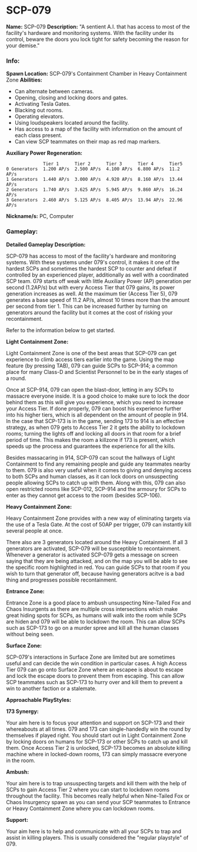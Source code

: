 # SCP-079
**Name:** SCP-079
**Description:** "A sentient A.I. that has access to most of the facility's hardware and monitoring systems. With the facility under its control, beware the doors you lock tight for safety becoming the reason for your demise."
### Info:
**Spawn Location:** SCP-079's Containment Chamber in Heavy Containment Zone
**Abilities:** 
- Can alternate between cameras.
- Opening, closing and locking doors and gates.
- Activating Tesla Gates.
- Blacking out rooms.
- Operating elevators.
- Using loudspeakers located around the facility.
- Has access to a map of the facility with information on the amount of each class present.
- Can view SCP teammates on their map as red map markers.

**Auxiliary Power Regeneration:**
```
              Tier 1      Tier 2      Tier 3      Tier 4      Tier5
0 Generators  1.200 AP/s  2.500 AP/s  4.100 AP/s  6.800 AP/s  11.2 AP/s
1 Generators  1.440 AP/s  3.000 AP/s  4.920 AP/s  8.160 AP/s  13.44 AP/s
2 Generators  1.740 AP/s  3.625 AP/s  5.945 AP/s  9.860 AP/s  16.24 AP/s
3 Generators  2.460 AP/s  5.125 AP/s  8.405 AP/s  13.94 AP/s  22.96 AP/s
```
**Nickname/s:** PC, Computer

### Gameplay:
**Detailed Gameplay Description:**

SCP-079 has access to most of the facility's hardware and monitoring systems. With these systems under 079's control, it makes it one of the hardest SCPs and sometimes the hardest SCP to counter and defeat if controlled by an experienced player, additionally as well with a coordinated SCP team. 079 starts off weak with little Auxiliary Power (AP) generation per second (1.2AP/s) but with every Access Tier that 079 gains, its power generation increases as well. At the maximum tier (Access Tier 5), 079 generates a base speed of 11.2 AP/s, almost 10 times more than the amount per second from tier 1. This can be increased further by turning on generators around the facility but it comes at the cost of risking your recontainment.

Refer to the information below to get started.

**Light Containment Zone:**

Light Containment Zone is one of the best areas that SCP-079 can get experience to climb access tiers earlier into the game. Using the map feature (by pressing TAB), 079 can guide SCPs to SCP-914; a common place for many Class-D and Scientist Personnel to be in the early stages of a round.

Once at SCP-914, 079 can open the blast-door, letting in any SCPs to massacre everyone inside. It is a good choice to make sure to lock the door behind them as this will give you experience, which you need to increase your Access Tier. If done properly, 079 can boost his experience further into his higher tiers, which is all dependent on the amount of people in 914. In the case that SCP-173 is in the game, sending 173 to 914 is an effective strategy, as when 079 gets to Access Tier 2 it gets the ability to lockdown rooms; turning the lights off and locking all doors in that room for a brief period of time. This makes the room a killzone if 173 is present, which speeds up the process and guarantees the experience for all the kills.

Besides massacaring in 914, SCP-079 can scout the hallways of Light Containment to find any remaining people and guide any teammates nearby to them. 079 is also very useful when it comes to giving and denying access to both SCPs and human classes, as it can lock doors on unsuspecting people allowing SCPs to catch up with them. Along with this, 079 can also open restricted rooms like SCP-012, SCP-914 and the armoury for SCPs to enter as they cannot get access to the room (besides SCP-106).

**Heavy Containment Zone:**

Heavy Containment Zone provides with a new way of eliminating targets via the use of a Tesla Gate. At the cost of 50AP per trigger, 079 can instantly kill several people at once.

There also are 3 generators located around the Heavy Containment. If all 3 generators are activated, SCP-079 will be susceptible to recontainment. Whenever a generator is activated SCP-079 gets a message on screen saying that they are being attacked, and on the map you will be able to see the specific room highlighted in red. You can guide SCPs to that room if you wish to turn that generator off, because having generators acitve is a bad thing and progresses possible recontainment.

**Entrance Zone:**

Entrance Zone is a good place to ambush unsuspecting Nine-Tailed Fox and Chaos Insurgents as there are multiple cross intersections which make great hiding spots for SCPs, as humans will walk into the room while SCPs are hiden and 079 will be able to lockdown the room. This can allow SCPs such as SCP-173 to go on a murder spree and kill all the human classes without being seen.

**Surface Zone:**

SCP-079's interactions in Surface Zone are limited but are sometimes useful and can decide the win condition in particular cases. A high Access Tier 079 can go onto Surface Zone where an escapee is about to escape and lock the escape doors to prevent them from escaping. This can allow SCP teammates such as SCP-173 to hurry over and kill them to prevent a win to another faction or a stalemate.

**Approachable PlayStyles:**

**173 Synergy:**

Your aim here is to focus your attention and support on SCP-173 and their whereabouts at all times. 079 and 173 can single-handedly win the round by themselves if played right. You should start out in Light Containment Zone by locking doors on humans for SCP-173 or other SCPs to catch up and kill them. Once Access Tier 2 is unlocked, SCP-173 becomes an absolute killing machine where in locked-down rooms, 173 can simply massacre everyone in the room.

**Ambush:**

Your aim here is to trap unsuspecting targets and kill them with the help of SCPs to gain Access Tier 2 where you can start to lockdown rooms throughout the facility. This becomes really helpful when Nine-Tailed Fox or Chaos Insurgency spawn as you can send your SCP teammates to Entrance or Heavy Containment Zone where you can lockdown rooms.

**Support:**

Your aim here is to help and communicate with all your SCPs to trap and assist in killing players. This is usually considered the "regular playstyle" of 079.
